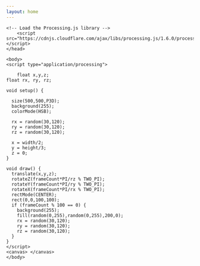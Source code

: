 ```yaml
---
layout: home
---
```


<html>
	<head>
	<title>My Sketch</title>
    
    <!-- Load the Processing.js library -->
		<script src="https://cdnjs.cloudflare.com/ajax/libs/processing.js/1.6.0/processing.min.js"></script>
	</head>
	
	<body>
	<script type="application/processing">
    
        float x,y,z;
	float rx, ry, rz;

	void setup() {

	  size(500,500,P3D);
	  background(255);
	  colorMode(HSB);

	  rx = random(30,120);
	  ry = random(30,120);
	  rz = random(30,120);

	  x = width/2;
	  y = height/3;
	  z = 0;
	}

	void draw() {
	  translate(x,y,z);
	  rotateZ(frameCount*PI/rz % TWO_PI);
	  rotateY(frameCount*PI/ry % TWO_PI);
	  rotateX(frameCount*PI/rx % TWO_PI);
	  rectMode(CENTER);
	  rect(0,0,100,100);
	  if (frameCount % 100 == 0) {
	    background(255);
	    fill(random(0,255),random(0,255),200,0);
	    rx = random(30,120);
		ry = random(30,120);
	  	rz = random(30,120);
	  }
	}
	</script>
	<canvas> </canvas>
	</body>
</html>

